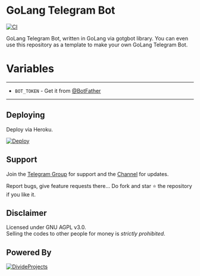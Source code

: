 # GoLang Telegram Bot

[![CI](https://github.com/divideprojects/GoLangTgBot/actions/workflows/ci.yml/badge.svg)](https://github.com/divideprojects/GoLangTgBot/actions/workflows/ci.yml)

GoLang Telegram Bot, written in GoLang via gotgbot library.
You can even use this repository as a template to make your own GoLang Telegram Bot.

# Variables
 ---------------
 - `BOT_TOKEN` - Get it from [@BotFather](https://t.me/BotFather)
-----------------

## Deploying
Deploy via Heroku.
<p>
  <a href="https://heroku.com/deploy?template=https://github.com/DivideProjects/GoLangTgBot"><img src="https://www.herokucdn.com/deploy/button.svg" alt="Deploy"></a>
</p>

## Support   
Join the [Telegram Group](https://t.me/DivideProjectsDiscussion) for support and the [Channel](https://t.me/DivideProjects) for updates.

Report bugs, give feature requests there...
Do fork and star :star: the repository if you like it.

## Disclaimer
Licensed under GNU AGPL v3.0.   
Selling the codes to other people for money is *strictly prohibited*.

## Powered By

[![DivideProjects](https://img.shields.io/badge/Divide-Projects-green?style=for-the-badge&logo=appveyor)](https://t.me/DivideProjectsDiscussion)
